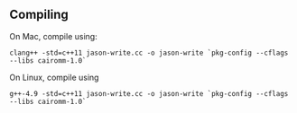 
## Compiling

On Mac, compile using:

```
clang++ -std=c++11 jason-write.cc -o jason-write `pkg-config --cflags --libs cairomm-1.0`
```

On Linux, compile using

```
g++-4.9 -std=c++11 jason-write.cc -o jason-write `pkg-config --cflags --libs cairomm-1.0`
```
